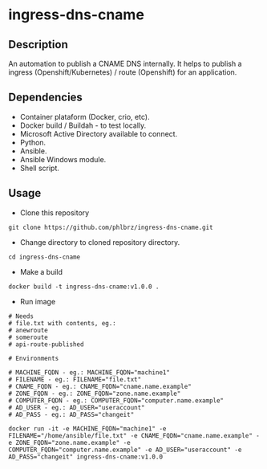 # ingress-dns-cname

## Description

An automation to publish a CNAME DNS internally.
It helps to publish a ingress (Openshift/Kubernetes) / route (Openshift) for an application.

## Dependencies

- Container plataform (Docker, crio, etc).  
- Docker build / Buildah - to test locally.
- Microsoft Active Directory available to connect.
- Python.
- Ansible.
- Ansible Windows module.
- Shell script.

## Usage

- Clone this repository

```shell
git clone https://github.com/phlbrz/ingress-dns-cname.git
```

- Change directory to cloned repository directory.

```shell
cd ingress-dns-cname
```

- Make a build

```shell
docker build -t ingress-dns-cname:v1.0.0 .
```

- Run image

```shell
# Needs
# file.txt with contents, eg.:
# anewroute
# someroute
# api-route-published

# Environments

# MACHINE_FQDN - eg.: MACHINE_FQDN="machine1"
# FILENAME - eg.: FILENAME="file.txt"
# CNAME_FQDN - eg.: CNAME_FQDN="cname.name.example"
# ZONE_FQDN - eg.: ZONE_FQDN="zone.name.example"
# COMPUTER_FQDN - eg.: COMPUTER_FQDN="computer.name.example"
# AD_USER - eg.: AD_USER="useraccount"
# AD_PASS - eg.: AD_PASS="changeit"

docker run -it -e MACHINE_FQDN="machine1" -e FILENAME="/home/ansible/file.txt" -e CNAME_FQDN="cname.name.example" -e ZONE_FQDN="zone.name.example" -e COMPUTER_FQDN="computer.name.example" -e AD_USER="useraccount" -e AD_PASS="changeit" ingress-dns-cname:v1.0.0

```
